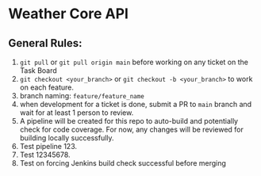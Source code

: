 # Weather Core API 

## General Rules:
1. `git pull` or `git pull origin main` before working on any ticket on the Task Board
2. `git checkout <your_branch>` or `git checkout -b <your_branch>` to work on each feature.
3. branch naming: `feature/feature_name`
4. when development for a ticket is done, submit a PR to `main` branch and wait for at least 1 person to review.
5. A pipeline will be created for this repo to auto-build and potentially check for code coverage. For now, any changes will be reviewed for building locally successfully.
6. Test pipeline 123.
7. Test 12345678.
8. Test on forcing Jenkins build check successful before merging